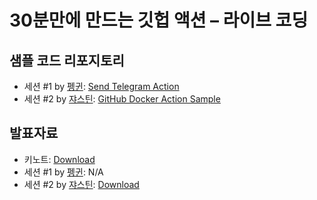 # 30분만에 만드는 깃헙 액션 &ndash; 라이브 코딩 #


## 샘플 코드 리포지토리 ##

* 세션 #1 by [펭귄](https://twitter.com/say8425): [Send Telegram Action](https://github.com/say8425/send-telegram-action)
* 세션 #2 by [쟈스틴](https://twitter.com/justinchronicle): [GitHub Docker Action Sample](https://github.com/justinyoo/github-actions-docker-sample)


## 발표자료 ##

* 키노트: [Download](decks/github-actions-live-keynote.pdf)
* 세션 #1 by [펭귄](https://twitter.com/say8425): N/A
* 세션 #2 by [쟈스틴](https://twitter.com/justinchronicle): [Download](decks/github-actions-live-docker.pdf)
